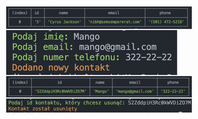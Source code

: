 ![image1](./image/img1.png)
![image2](./image/img2.png)
![image3](./image/img3.png)
![image4](./image/img4.png)
